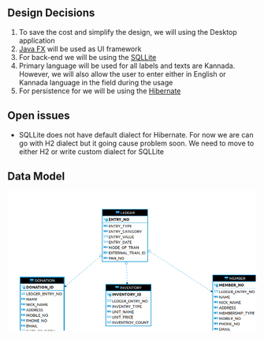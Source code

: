 ## Design Decisions
1. To save the cost and simplify the design, we will using the Desktop application
1. [Java FX](https://openjfx.io) will be used as UI framework
1. For back-end we will be using the [SQLLite](https://www.sqlite.org/index.html)
1. Primary language will be used for all labels and texts are Kannada. However, we will also allow the user to enter either in English or Kannada language in the field during the usage
1. For persistence for we will be using the [Hibernate](https://hibernate.org/orm/)

## Open issues
* SQLLite does not have default dialect for Hibernate. For now we are can go with H2 dialect but it going cause problem soon. We need to move to either H2 or write custom dialect for SQLLite

## Data Model
![Data Model](./Datamodel.png)
